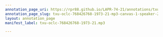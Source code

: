 ```yaml
---
annotation_page_uri: https://rpr88.github.io/LAPR-74-21/annotations/txu-oclc-768426768-1973-21-mp3-canvas-1-speaker-2.json
annotation_page_slug: txu-oclc-768426768-1973-21-mp3-canvas-1-speaker-2
layout: annotation_page
manifest_label: txu-oclc-768426768-1973-21.mp3

---
```


